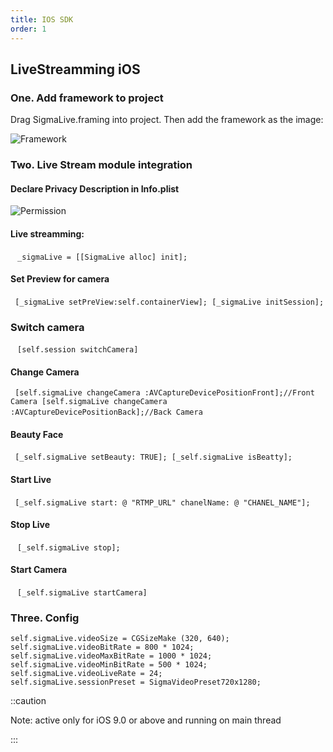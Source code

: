 ```yaml
---
title: IOS SDK
order: 1
---
```


## LiveStreamming iOS

### One. Add framework to project
Drag SigmaLive.framing into project. Then add the framework as the image:

![Framework](./imgs/embed_sigmalive.png)

### Two. Live Stream module integration

<div class="section-list">
<div class="section">

#### Declare Privacy Description in Info.plist

![Permission](./imgs/privacy.png)

</div>
<div class="section">

#### Live streamming:
` ` `
_sigmaLive = [[SigmaLive alloc] init];
 ` ` `

</div>
<div class="section">


#### Set Preview for camera
` ` `
[_sigmaLive setPreView:self.containerView];
[_sigmaLive initSession];
 ` ` `

</div>
<div class="section">


### Switch camera
` ` `
[self.session switchCamera]
 ` ` `

</div>
<div class="section">

#### Change Camera
` ` `
[self.sigmaLive changeCamera :AVCaptureDevicePositionFront];//Front Camera
[self.sigmaLive changeCamera :AVCaptureDevicePositionBack];//Back Camera
 ` ` `

</div>
<div class="section">

#### Beauty Face
` ` `
 [_self.sigmaLive setBeauty: TRUE];
 [_self.sigmaLive isBeatty];
 ` ` `

</div>
<div class="section">

#### Start Live
` ` `
[_self.sigmaLive start: @ "RTMP_URL" chanelName: @ "CHANEL_NAME"];
` ` `

#### Stop Live
` ` `
[_self.sigmaLive stop];
 ` ` `

</div>
<div class="section">

#### Start Camera
` ` `
[_self.sigmaLive startCamera]
 ` ` `

</div>
</div>

### Three. Config
```
self.sigmaLive.videoSize = CGSizeMake (320, 640);
self.sigmaLive.videoBitRate = 800 * 1024;
self.sigmaLive.videoMaxBitRate = 1000 * 1024;
self.sigmaLive.videoMinBitRate = 500 * 1024;
self.sigmaLive.videoLiveRate = 24;
self.sigmaLive.sessionPreset = SigmaVideoPreset720x1280;
```

::caution

Note: active only for iOS 9.0 or above and running on main thread

:::